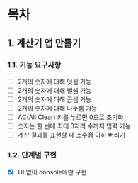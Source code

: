 # 목차
## 1. 계산기 앱 만들기
### 1.1. 기능 요구사항
- [ ] 2개의 숫자에 대해 덧셈 가능
- [ ] 2개의 숫자에 대해 뺄셈 가능
- [ ] 2개의 숫자에 대해 곱셈 가능
- [ ] 2개의 숫자에 대해 나눗셈 가능
- [ ] AC(All Clear) 키를 누르면 0으로 초기화
- [ ] 숫자는 한 번에 최대 3자리 수까지 입력 가능
- [ ] 계산 결과를 표현할 때 소수점 이하 버리기

### 1.2. 단계별 구현
- [x] UI 없이 console에만 구현